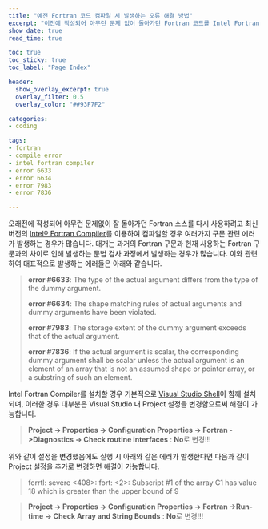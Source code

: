 ```yaml
---
title: "예전 Fortran 코드 컴파일 시 발생하는 오류 해결 방법" 
excerpt: "이전에 작성되어 아무런 문제 없이 돌아가던 Fortran 코드를 Intel Fortran Compiler에서 컴파일할 경우 발생하는 구문 오류를 해결하는 방법을 설명합니다."
show_date: true
read_time: true

toc: true
toc_sticky: true
toc_label: "Page Index"

header:
  show_overlay_excerpt: true
  overlay_filter: 0.5
  overlay_color: "##93F7F2"

categories: 
- coding

tags: 
- fortran
- compile error
- intel fortran compiler
- error 6633
- error 6634
- error 7983
- error 7836

---
```


오래전에 작성되어 아무런 문제없이 잘 돌아가던 Fortran 소스를 다시 사용하려고 최신 버전의 [Intel® Fortran Compiler](https://software.intel.com/content/www/us/en/develop/tools/oneapi/components/fortran-compiler.html#gs.av5o7k)를 이용하여 컴파일할 경우 여러가지 구문 관련 에러가 발생하는 경우가 많습니다. 대개는 과거의 Fortran 구문과 현재 사용하는 Fortran 구문과의 차이로 인해 발생하는 문법 검사 과정에서 발생하는 경우가 많습니다. 이와 관련하여 대표적으로 발생하는 에러들은 아래와 같습니다.

> **error #6633**: The type of the actual argument differs from the type of the dummy argument.
> 
> **error #6634**: The shape matching rules of actual arguments and dummy arguments have been violated.
> 
> **error #7983**: The storage extent of the dummy argument exceeds that of the actual argument.
> 
> **error #7836**: If the actual argument is scalar, the corresponding dummy argument shall be scalar unless the actual argument is an element of an array that is not an assumed shape or pointer array, or a substring of such an element.

Intel Fortran Compiler를 설치할 경우 기본적으로 [Visual Studio Shell](https://docs.microsoft.com/ko-kr/visualstudio/extensibility/internals/visual-studio-shell?view=vs-2019)이 함께 설치되며, 이러한 경우 대부분은 Visual Studio 내 Project 설정을 변경함으로써 해결이 가능합니다.

> **Project -> Properties -> Configuration Properties -> Fortran ->Diagnostics -> Check routine interfaces** : **No**로 변경!!!

위와 같이 설정을 변경했음에도 실행 시 아래와 같은 에러가 발생한다면 다음과 같이 Project 설정을 추가로 변경하면 해결이 가능합니다.

> forrtl: severe <408>: fort: <2>: Subscript #1 of the array C1 has value 18 which is greater than the upper bound of 9

> **Project -> Properties -> Configuration Properties -> Fortran ->Run-time -> Check Array and String Bounds** : **No**로 변경!!!
